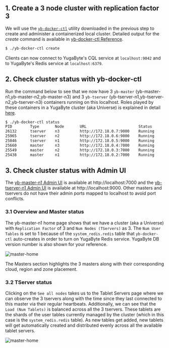 ## 1. Create a 3 node cluster with replication factor 3 

We will use the [`yb-docker-ctl`]((/admin/yb-docker-ctl/)) utility downloaded in the previous step to create and administer a containerized local cluster. Detailed output for the *create* command is available in [yb-docker-ctl Reference](/admin/yb-docker-ctl/#create-cluster).

```sh
$ ./yb-docker-ctl create
```

Clients can now connect to YugaByte's CQL service at `localhost:9042` and to YugaByte's Redis service at  `localhost:6379`.

## 2. Check cluster status with yb-docker-ctl

Run the command below to see that we now have 3 `yb-master` (yb-master-n1,yb-master-n2,yb-master-n3) and 3 `yb-tserver` (yb-tserver-n1,yb-tserver-n2,yb-tserver-n3) containers running on this localhost. Roles played by these containers in a YugaByte cluster (aka Universe) is explained in detail [here](/architecture/concepts/universe/).

```sh
$ ./yb-docker-ctl status
PID        Type       Node       URL                       Status          Started At          
26132      tserver    n3         http://172.18.0.7:9000    Running         2017-10-20T17:54:54.99459154Z
25965      tserver    n2         http://172.18.0.6:9000    Running         2017-10-20T17:54:54.412377451Z
25846      tserver    n1         http://172.18.0.5:9000    Running         2017-10-20T17:54:53.806993683Z
25660      master     n3         http://172.18.0.4:7000    Running         2017-10-20T17:54:53.197652566Z
25549      master     n2         http://172.18.0.3:7000    Running         2017-10-20T17:54:52.640188158Z
25438      master     n1         http://172.18.0.2:7000    Running         2017-10-20T17:54:52.084772289Z
```


## 3. Check cluster status with Admin UI

The [yb-master-n1 Admin UI](/admin/yb-master/#admin-ui) is available at http://localhost:7000 and the [yb-tserver-n1 Admin UI](/admin/yb-tserver/#admin-ui) is available at http://localhost:9000. Other masters and tservers do not have their admin ports mapped to localhost to avoid port conflicts.

### 3.1 Overview and Master status

The yb-master-n1 home page shows that we have a cluster (aka a Universe) with `Replication Factor` of 3 and `Num Nodes (TServers)` as 3. The `Num User Tables` is set to 1 because of the `system_redis.redis` table that `yb-docker-ctl` auto-creates in order to turn on YugaByte Redis service. YugaByte DB version number is also shown for your reference. 

![master-home](/images/admin/master-home-docker.png)

The Masters section highlights the 3 masters along with their corresponding cloud, region and zone placement. 

### 3.2 TServer status

Clicking on the `See all nodes` takes us to the Tablet Servers page where we can observe the 3 tservers along with the time since they last connected to this master via their regular heartbeats. Additionally, we can see that the `Load (Num Tablets)` is balanced across all the 3 tservers. These tablets are the shards of the user tables currently managed by the cluster (which in this case is the `system_redis.redis` table). As new tables get added, new tablets will get automatically created and distributed evenly across all the available tablet servers.

![master-home](/images/admin/master-tservers-list-docker.png)

